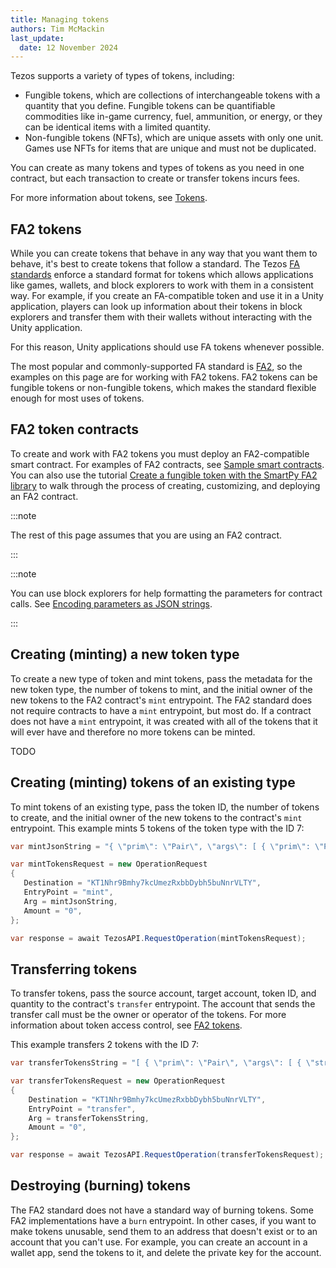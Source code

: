 ```yaml
---
title: Managing tokens
authors: Tim McMackin
last_update:
  date: 12 November 2024
---
```


Tezos supports a variety of types of tokens, including:

- Fungible tokens, which are collections of interchangeable tokens with a quantity that you define.
Fungible tokens can be quantifiable commodities like in-game currency, fuel, ammunition, or energy, or they can be identical items with a limited quantity.
- Non-fungible tokens (NFTs), which are unique assets with only one unit.
Games use NFTs for items that are unique and must not be duplicated.

You can create as many tokens and types of tokens as you need in one contract, but each transaction to create or transfer tokens incurs fees.

For more information about tokens, see [Tokens](/architecture/tokens).

## FA2 tokens

While you can create tokens that behave in any way that you want them to behave, it's best to create tokens that follow a standard.
The Tezos [FA standards](/architecture/tokens#token-standards) enforce a standard format for tokens which allows applications like games, wallets, and block explorers to work with them in a consistent way.
For example, if you create an FA-compatible token and use it in a Unity application, players can look up information about their tokens in block explorers and transfer them with their wallets without interacting with the Unity application.

For this reason, Unity applications should use FA tokens whenever possible.

The most popular and commonly-supported FA standard is [FA2](/architecture/tokens/FA2), so the examples on this page are for working with FA2 tokens.
FA2 tokens can be fungible tokens or non-fungible tokens, which makes the standard flexible enough for most uses of tokens.

## FA2 token contracts

To create and work with FA2 tokens you must deploy an FA2-compatible smart contract.
For examples of FA2 contracts, see [Sample smart contracts](/smart-contracts/samples).
You can also use the tutorial [Create a fungible token with the SmartPy FA2 library](/smart-contracts/samples) to walk through the process of creating, customizing, and deploying an FA2 contract.

:::note

The rest of this page assumes that you are using an FA2 contract.

:::

:::note

You can use block explorers for help formatting the parameters for contract calls.
See [Encoding parameters as JSON strings](/unity/calling-contracts#encoding-parameters-as-json-strings).

:::

## Creating (minting) a new token type

To create a new type of token and mint tokens, pass the metadata for the new token type, the number of tokens to mint, and the initial owner of the new tokens to the FA2 contract's `mint` entrypoint.
The FA2 standard does not require contracts to have a `mint` entrypoint, but most do.
If a contract does not have a `mint` entrypoint, it was created with all of the tokens that it will ever have and therefore no more tokens can be minted.

TODO





## Creating (minting) tokens of an existing type

To mint tokens of an existing type, pass the token ID, the number of tokens to create, and the initial owner of the new tokens to the contract's `mint` entrypoint.
This example mints 5 tokens of the token type with the ID 7:

```csharp
var mintJsonString = "{ \"prim\": \"Pair\", \"args\": [ { \"prim\": \"Pair\", \"args\": [ { \"string\": \"tz1QCVQinE8iVj1H2fckqx6oiM85CNJSK9Sx\" }, { \"int\": \"5\" } ] }, { \"prim\": \"Pair\", \"args\": [ [], { \"int\": \"7\" } ] } ] }";

var mintTokensRequest = new OperationRequest
{
   Destination = "KT1Nhr9Bmhy7kcUmezRxbbDybh5buNnrVLTY",
   EntryPoint = "mint",
   Arg = mintJsonString,
   Amount = "0",
};

var response = await TezosAPI.RequestOperation(mintTokensRequest);
```

## Transferring tokens

To transfer tokens, pass  the source account, target account, token ID, and quantity to the contract's `transfer` entrypoint.
The account that sends the transfer call must be the owner or operator of the tokens.
For more information about token access control, see [FA2 tokens](/architecture/tokens/FA2).

This example transfers 2 tokens with the ID 7:

```csharp
var transferTokensString = "[ { \"prim\": \"Pair\", \"args\": [ { \"string\": \"tz1QCVQinE8iVj1H2fckqx6oiM85CNJSK9Sx\" }, [ { \"prim\": \"Pair\", \"args\": [ { \"string\": \"tz1hQKqRPHmxET8du3fNACGyCG8kZRsXm2zD\" }, { \"prim\": \"Pair\", \"args\": [ { \"int\": \"7\" }, { \"int\": \"2\" } ] } ] } ] ] } ]";

var transferTokensRequest = new OperationRequest
{
    Destination = "KT1Nhr9Bmhy7kcUmezRxbbDybh5buNnrVLTY",
    EntryPoint = "transfer",
    Arg = transferTokensString,
    Amount = "0",
};

var response = await TezosAPI.RequestOperation(transferTokensRequest);
```

<!--
## Getting token balances

TODO Not sure what the best way to do this is without a view or a dedicated SDK method
-->

## Destroying (burning) tokens

The FA2 standard does not have a standard way of burning tokens.
Some FA2 implementations have a `burn` entrypoint.
In other cases, if you want to make tokens unusable, send them to an address that doesn't exist or to an account that you can't use.
For example, you can create an account in a wallet app, send the tokens to it, and delete the private key for the account.

<!-- TODO:
- Is there some way to handle the transaction cost myself so the user doesn't have to approve every time?
- Pre-signing transactions
-->